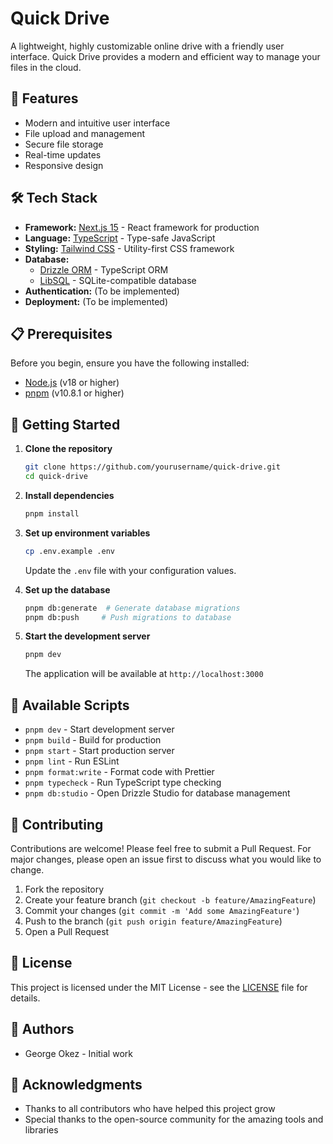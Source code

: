 # Quick Drive

A lightweight, highly customizable online drive with a friendly user interface. Quick Drive provides a modern and efficient way to manage your files in the cloud.

## 🚀 Features

- Modern and intuitive user interface
- File upload and management
- Secure file storage
- Real-time updates
- Responsive design

## 🛠️ Tech Stack

- **Framework:** [Next.js 15](https://nextjs.org/) - React framework for production
- **Language:** [TypeScript](https://www.typescriptlang.org/) - Type-safe JavaScript
- **Styling:** [Tailwind CSS](https://tailwindcss.com/) - Utility-first CSS framework
- **Database:** 
  - [Drizzle ORM](https://orm.drizzle.team/) - TypeScript ORM
  - [LibSQL](https://libsql.org/) - SQLite-compatible database
- **Authentication:** (To be implemented)
- **Deployment:** (To be implemented)

## 📋 Prerequisites

Before you begin, ensure you have the following installed:
- [Node.js](https://nodejs.org/) (v18 or higher)
- [pnpm](https://pnpm.io/) (v10.8.1 or higher)

## 🚀 Getting Started

1. **Clone the repository**
   ```bash
   git clone https://github.com/yourusername/quick-drive.git
   cd quick-drive
   ```

2. **Install dependencies**
   ```bash
   pnpm install
   ```

3. **Set up environment variables**
   ```bash
   cp .env.example .env
   ```
   Update the `.env` file with your configuration values.

4. **Set up the database**
   ```bash
   pnpm db:generate  # Generate database migrations
   pnpm db:push     # Push migrations to database
   ```

5. **Start the development server**
   ```bash
   pnpm dev
   ```
   The application will be available at `http://localhost:3000`

## 📝 Available Scripts

- `pnpm dev` - Start development server
- `pnpm build` - Build for production
- `pnpm start` - Start production server
- `pnpm lint` - Run ESLint
- `pnpm format:write` - Format code with Prettier
- `pnpm typecheck` - Run TypeScript type checking
- `pnpm db:studio` - Open Drizzle Studio for database management

## 🤝 Contributing

Contributions are welcome! Please feel free to submit a Pull Request. For major changes, please open an issue first to discuss what you would like to change.

1. Fork the repository
2. Create your feature branch (`git checkout -b feature/AmazingFeature`)
3. Commit your changes (`git commit -m 'Add some AmazingFeature'`)
4. Push to the branch (`git push origin feature/AmazingFeature`)
5. Open a Pull Request

## 📄 License

This project is licensed under the MIT License - see the [LICENSE](LICENSE) file for details.

## 👥 Authors

- George Okez - Initial work

## 🙏 Acknowledgments

- Thanks to all contributors who have helped this project grow
- Special thanks to the open-source community for the amazing tools and libraries

